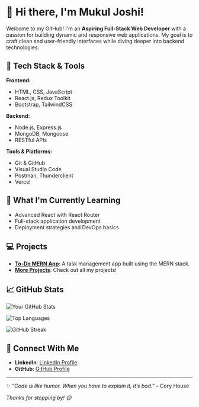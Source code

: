 # 👋 Hi there, I'm Mukul Joshi!

Welcome to my GitHub! I'm an **Aspiring Full-Stack Web Developer** with a passion for building dynamic and responsive web applications. My goal is to craft clean and user-friendly interfaces while diving deeper into backend technologies.

## 🚀 **Tech Stack & Tools**

**Frontend:**
- HTML, CSS, JavaScript
- React.js, Redux Toolkit
- Bootstrap, TailwindCSS

**Backend:**
- Node.js, Express.js
- MongoDB, Mongoose
- RESTful APIs

**Tools & Platforms:**
- Git & GitHub
- Visual Studio Code
- Postman, Thunderclient
- Vercel

## 🌱 **What I'm Currently Learning**
- Advanced React with React Router
- Full-stack application development
- Deployment strategies and DevOps basics

## 💻 **Projects**
- **[To-Do MERN App](https://github.com/mj-stack/todo-mern-app)**: A task management app built using the MERN stack.
- **[More Projects](https://github.com/mj-stack?tab=repositories)**: Check out all my projects!

## 📈 **GitHub Stats**
![Your GitHub Stats](https://github-readme-stats.vercel.app/api?username=mj-stack&show_icons=true&theme=radical)

![Top Languages](https://github-readme-stats.vercel.app/api/top-langs/?username=mj-stack&layout=compact&theme=radical)

![GitHub Streak](https://streak-stats.demolab.com/?user=mj-stack&theme=radical&hide_border=true)

## 🤝 **Connect With Me**
- **LinkedIn**: [LinkedIn Profile](https://linkedin.com/in/mukul-joshi-5375a9229)
- **GitHub**: [GitHub Profile](https://github.com/mj-stack)

---

✨ _"Code is like humor. When you have to explain it, it’s bad."_ – Cory House

_Thanks for stopping by! 😊_
